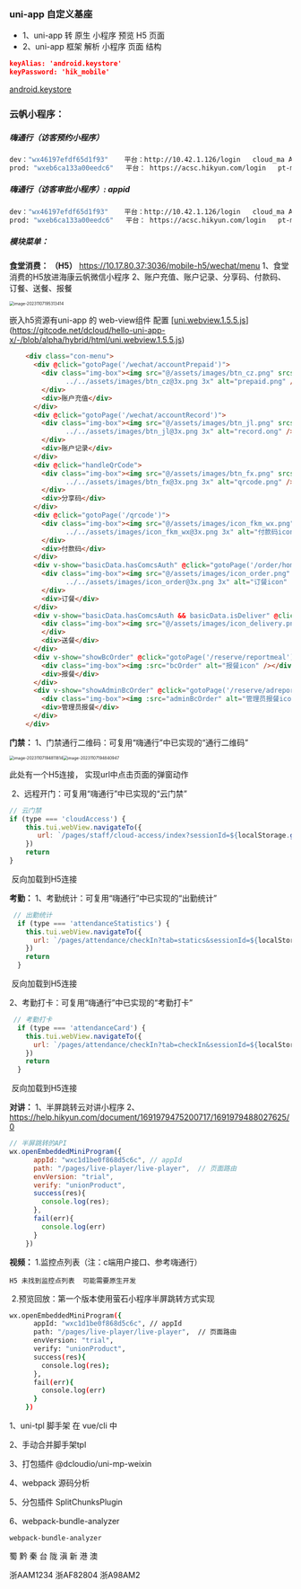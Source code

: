 

### uni-app 自定义基座

- 1、uni-app 转 原生 小程序  预览  H5 页面
- 2、uni-app 框架 解析  小程序 页面 结构

```json
keyAlias: 'android.keystore' 
keyPassword: 'hik_mobile' 
```

 [android.keystore](C:\Users\pengxueyou\Documents\HikLink_Files\pengxueyou\received\android.keystore) 



### 云帆小程序：

##### 嗨通行（访客预约小程序）

```bash
dev："wx46197efdf65d1f93"    平台：http://10.42.1.126/login   cloud_ma Abc123++
prod: "wxeb6ca133a00eedc6"   平台： https://acsc.hikyun.com/login   pt-ma Abc123++
```



##### 嗨通行（访客审批小程序）: appid

```bash
dev："wx46197efdf65d1f93"    平台：http://10.42.1.126/login   cloud_ma Abc123++
prod: "wxeb6ca133a00eedc6"   平台： https://acsc.hikyun.com/login   pt-ma Abc123++
```



##### 模块菜单：

**食堂消费： （H5）**  https://10.17.80.37:3036/mobile-h5/wechat/menu
	1、食堂消费的H5放进海康云帆微信小程序
	2、账户充值、账户记录、分享码、付款码、订餐、送餐、报餐

<img src="C:\Users\pengxueyou\AppData\Roaming\Typora\typora-user-images\image-20231107195313414.png" alt="image-20231107195313414" style="zoom:50%;" />

嵌入h5资源有uni-app 的 web-view组件 配置  [[uni.webview.1.5.5.js](https://gitcode.net/dcloud/hello-uni-app-x/-/blob/alpha/hybrid/html/uni.webview.1.5.5.js)](https://gitcode.net/dcloud/hello-uni-app-x/-/blob/alpha/hybrid/html/uni.webview.1.5.5.js)

```html
    <div class="con-menu">
      <div @click="gotoPage('/wechat/accountPrepaid')">
        <div class="img-box"><img src="@/assets/images/btn_cz.png" srcset="../../assets/images/btn_cz@2x.png 2x,
              ../../assets/images/btn_cz@3x.png 3x" alt="prepaid.png" />
        </div>
        <div>账户充值</div>
      </div>
      <div @click="gotoPage('/wechat/accountRecord')">
        <div class="img-box"><img src="@/assets/images/btn_jl.png" srcset="../../assets/images/btn_jl@2x.png 2x,
              ../../assets/images/btn_jl@3x.png 3x" alt="record.ong" />
        </div>
        <div>账户记录</div>
      </div>
      <div @click="handleQrCode">
        <div class="img-box"><img src="@/assets/images/btn_fx.png" srcset="../../assets/images/btn_fx@2x.png 2x,
              ../../assets/images/btn_fx@3x.png 3x" alt="qrcode.png" />
        </div>
        <div>分享码</div>
      </div>
      <div @click="gotoPage('/qrcode')">
        <div class="img-box"><img src="@/assets/images/icon_fkm_wx.png" srcset="../../assets/images/icon_fkm_wx@2x.png 2x,
              ../../assets/images/icon_fkm_wx@3x.png 3x" alt="付款码icon" />
        </div>
        <div>付款码</div>
      </div>
      <div v-show="basicData.hasComcsAuth" @click="gotoPage('/order/home')">
        <div class="img-box"><img src="@/assets/images/icon_order.png" srcset="../../assets/images/icon_order@2x.png 2x,
              ../../assets/images/icon_order@3x.png 3x" alt="订餐icon" />
        </div>
        <div>订餐</div>
      </div>
      <div v-show="basicData.hasComcsAuth && basicData.isDeliver" @click="gotoPage('/delivery/home')">
        <div class="img-box"><img src="@/assets/images/icon_delivery.png" srcset="../../assets/images/icon_delivery@2x.png 2x,      ../../assets/images/icon_delivery@3x.png 3x" alt="送餐icon" />
        </div>
        <div>送餐</div>
      </div>
      <div v-show="showBcOrder" @click="gotoPage('/reserve/reportmeal')">
        <div class="img-box"><img :src="bcOrder" alt="报餐icon" /></div>
        <div>报餐</div>
      </div>
      <div v-show="showAdminBcOrder" @click="gotoPage('/reserve/adreportmeal')">
        <div class="img-box"><img :src="adminBcOrder" alt="管理员报餐icon" /></div>
        <div>管理员报餐</div>
      </div>
    </div>
```



**门禁：** 
	1、门禁通行二维码：可复用“嗨通行”中已实现的“通行二维码”

<img src="C:\Users\pengxueyou\AppData\Roaming\Typora\typora-user-images\image-20231107194811814.png" alt="image-20231107194811814" style="zoom:50%;" /><img src="C:\Users\pengxueyou\AppData\Roaming\Typora\typora-user-images\image-20231107194840947.png" alt="image-20231107194840947" style="zoom:50%;" />

此处有一个H5连接， 实现url中点击页面的弹窗动作

​	2、远程开门：可复用“嗨通行”中已实现的“云门禁”

```js
// 云门禁
if (type === 'cloudAccess') {
    this.tui.webView.navigateTo({
       url: `/pages/staff/cloud-access/index?sessionId=${localStorage.getItem('staffSessionId')}`
    })
    return
}
```

​	反向加载到H5连接	

**考勤：**
	1、考勤统计：可复用“嗨通行”中已实现的“出勤统计”

```js
 // 出勤统计
  if (type === 'attendanceStatistics') {
    this.tui.webView.navigateTo({
      url: `/pages/attendance/checkIn?tab=statics&sessionId=${localStorage.getItem('staffSessionId')}`
    })
    return
  }
```

​	反向加载到H5连接	

2、考勤打卡：可复用“嗨通行”中已实现的“考勤打卡”

```js
 // 考勤打卡
  if (type === 'attendanceCard') {
    this.tui.webView.navigateTo({
      url: `/pages/attendance/checkIn?tab=checkIn&sessionId=${localStorage.getItem('staffSessionId')}`
    })
    return
  }
```
​	反向加载到H5连接	

**对讲：**
	1、半屏跳转云对讲小程序
	2、https://help.hikyun.com/document/1691979475200717/1691979488027625/0

```javascript
// 半屏跳转的API
wx.openEmbeddedMiniProgram({
      appId: "wxc1d1be0f868d5c6c", // appId
      path: "/pages/live-player/live-player",  // 页面路由
      envVersion: "trial",
      verify: "unionProduct",
      success(res){
        console.log(res);
      },
      fail(err){
        console.log(err)
      }
    })

```



**视频：**
	1.监控点列表（注：c端用户接口、参考嗨通行）

```
H5 未找到监控点列表  可能需要原生开发
```

​	2.预览回放：第一个版本使用萤石小程序半屏跳转方式实现

```bash
wx.openEmbeddedMiniProgram({
      appId: "wxc1d1be0f868d5c6c", // appId
      path: "/pages/live-player/live-player",  // 页面路由
      envVersion: "trial",
      verify: "unionProduct",
      success(res){
        console.log(res);
      },
      fail(err){
        console.log(err)
      }
    })
```



1、uni-tpl 脚手架  在 vue/cli 中

2、手动合并脚手架tpl

3、打包插件 @dcloudio/uni-mp-weixin

4、webpack 源码分析

5、分包插件 SplitChunksPlugin

6、webpack-bundle-analyzer

```
webpack-bundle-analyzer
```















蜀 黔 秦 台 陇 滇 新 港  澳

浙AAM1234 浙AF82804 浙A98AM2

```javascript



```



